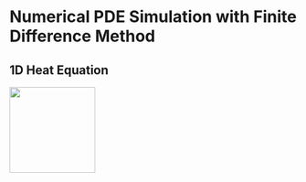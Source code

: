 # Numerical PDE Simulation with Finite Difference Method

## 1D Heat Equation

<img src="https://github.com/AymenRumi/Numerical-Mathematics-and-Computing/blob/master/Numerical%20Partial%20Differential%20Equations/1DWave-1.gif" width="150" height="150">
